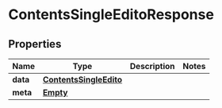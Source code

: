 
# ContentsSingleEditoResponse

## Properties
Name | Type | Description | Notes
------------ | ------------- | ------------- | -------------
**data** | [**ContentsSingleEdito**](ContentsSingleEdito.md) |  | 
**meta** | [**Empty**](Empty.md) |  | 



